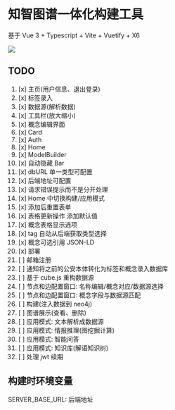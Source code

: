 # 知智图谱一体化构建工具

基于 Vue 3 + Typescript + Vite + Vuetify + X6

![](https://s3.bmp.ovh/imgs/2021/12/b58bc4844d93bc9d.png)

## TODO

1. [x] 主页(用户信息、退出登录)
2. [x] 标签录入
3. [x] 数据源(解析数据)
4. [x] 工具栏(放大缩小)
5. [x] 概念编辑界面
6. [x] Card
7. [x] Auth
8. [x] Home
9. [x] ModelBuilder
10. [x] 自动隐藏 Bar
11. [x] dbURL 单一类型可配置
12. [x] 后端地址可配置
13. [x] 请求错误提示而不是分开处理
14. [x] Home 中切换构建/应用模式
15. [x] 添加后重置表单
16. [x] 表格更新操作 添加默认值
17. [x] 概念表格显示选项
18. [x] tag 自动从后端获取类型选择
19. [x] 概念可选引用 JSON-LD
20. [x] 部署
21. [ ] 邮箱注册
22. [ ] 通知将之前的公安本体转化为标签和概念录入数据库
23. [ ] 基于 cube.js 重构数据源
24. [ ] 节点和边配置窗口: 名称编辑/概念对应/数据源选择
25. [ ] 节点和边配置窗口: 概念字段与数据源匹配
26. [ ] 构建(注入数据到 neo4j)
27. [ ] 图谱展示(查看、删除)
28. [ ] 应用模式: 文本解析成数据源
29. [ ] 应用模式: 情报推理(图挖掘计算)
30. [ ] 应用模式: 智能问答
31. [ ] 应用模式: 知识库(解语知识树)
32. [ ] 处理 jwt 续期

## 构建时环境变量

SERVER_BASE_URL: 后端地址
